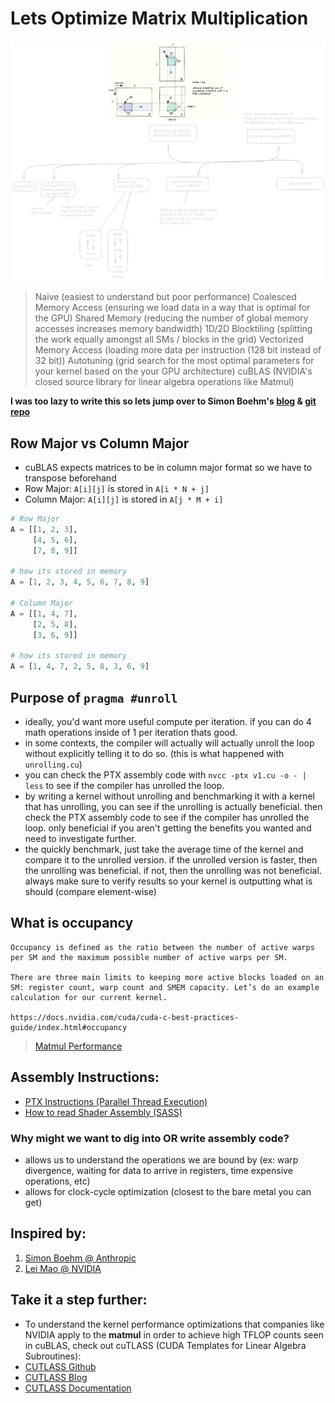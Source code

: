 # Lets Optimize Matrix Multiplication

![](assets/comparison.png)

> Naive (easiest to understand but poor performance)
> Coalesced Memory Access (ensuring we load data in a way that is optimal for the GPU)
> Shared Memory (reducing the number of global memory accesses increases memory bandwidth)
> 1D/2D Blocktiling (splitting the work equally amongst all SMs / blocks in the grid)
> Vectorized Memory Access (loading more data per instruction (128 bit instead of 32 bit))
> Autotuning (grid search for the most optimal parameters for your kernel based on the your GPU architecture)
> cuBLAS (NVIDIA's closed source library for linear algebra operations like Matmul)

**I was too lazy to write this so lets jump over to Simon Boehm's [blog](https://siboehm.com/articles/22/CUDA-MMM) & [git repo](https://github.com/siboehm/SGEMM_CUDA)**

## Row Major vs Column Major

- cuBLAS expects matrices to be in column major format so we have to transpose beforehand
- Row Major: `A[i][j]` is stored in `A[i * N + j]`
- Column Major: `A[i][j]` is stored in `A[j * M + i]`

```python
# Row Major
A = [[1, 2, 3],
     [4, 5, 6],
     [7, 8, 9]]

# how its stored in memory
A = [1, 2, 3, 4, 5, 6, 7, 8, 9]

# Column Major
A = [[1, 4, 7],
     [2, 5, 8],
     [3, 6, 9]]

# how its stored in memory
A = [1, 4, 7, 2, 5, 8, 3, 6, 9]
```

## Purpose of `pragma #unroll`

- ideally, you'd want more useful compute per iteration. if you can do 4 math operations inside of 1 per iteration thats good.
- in some contexts, the compiler will actually will actually unroll the loop without explicitly telling it to do so. (this is what happened with `unrolling.cu`)
- you can check the PTX assembly code with `nvcc -ptx v1.cu -o - | less` to see if the compiler has unrolled the loop.
- by writing a kernel without unrolling and benchmarking it with a kernel that has unrolling, you can see if the unrolling
  is actually beneficial. then check the PTX assembly code to see if the compiler has unrolled the loop. only beneficial if you aren't getting the benefits you wanted and need to investigate further.
- the quickly benchmark, just take the average time of the kernel and compare it to the unrolled version. if the unrolled version is faster, then the unrolling was beneficial. if not, then the unrolling was not beneficial. always make sure to verify results so your kernel is outputting what is should (compare element-wise)

## What is occupancy

    Occupancy is defined as the ratio between the number of active warps per SM and the maximum possible number of active warps per SM.

    There are three main limits to keeping more active blocks loaded on an SM: register count, warp count and SMEM capacity. Let’s do an example calculation for our current kernel.

    https://docs.nvidia.com/cuda/cuda-c-best-practices-guide/index.html#occupancy

> [Matmul Performance](https://docs.nvidia.com/deeplearning/performance/dl-performance-matrix-multiplication/index.html)

## Assembly Instructions:

- [PTX Instructions (Parallel Thread Execution)](https://docs.nvidia.com/cuda/parallel-thread-execution/index.html#ptx-machine-model)
- [How to read Shader Assembly (SASS)](https://interplayoflight.wordpress.com/2021/04/18/how-to-read-shader-assembly/)

### Why might we want to dig into OR write assembly code?

- allows us to understand the operations we are bound by (ex: warp divergence, waiting for data to arrive in registers, time expensive operations, etc)
- allows for clock-cycle optimization (closest to the bare metal you can get)

## Inspired by:

1. [Simon Boehm @ Anthropic](https://siboehm.com/articles/22/CUDA-MMM)
2. [Lei Mao @ NVIDIA](https://github.com/leimao/CUDA-GEMM-Optimization)

## Take it a step further:

- To understand the kernel performance optimizations that companies like NVIDIA apply to the **matmul** in order to achieve high TFLOP counts seen in cuBLAS, check out cuTLASS (CUDA Templates for Linear Algebra Subroutines):
- [CUTLASS Github](https://github.com/NVIDIA/cutlass)
- [CUTLASS Blog](https://developer.nvidia.com/blog/cutlass-linear-algebra-cuda/)
- [CUTLASS Documentation](https://nvidia.github.io/cutlass/)
